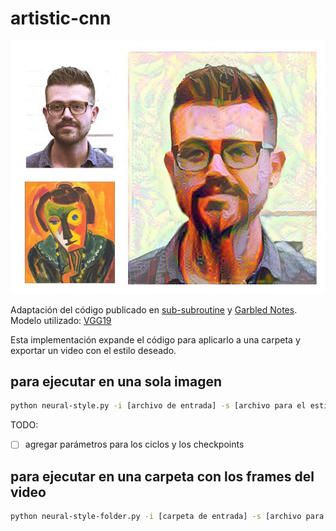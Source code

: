 # artistic-cnn

![ejemplo del resultado obtenido](img-ejemplo.jpg?raw=true "Ejemplo resultado")

Adaptación del código publicado en [sub-subroutine](http://www.subsubroutine.com/sub-subroutine/2016/11/12/painting-like-van-gogh-with-convolutional-neural-networks) y [Garbled Notes](http://www.chioka.in/tensorflow-implementation-neural-algorithm-of-artistic-style). Modelo utilizado: [VGG19](http://www.vlfeat.org/matconvnet/pretrained/)

Esta implementación expande el código para aplicarlo a una carpeta y exportar un video con el estilo deseado.

## para ejecutar en una sola imagen

```bash
python neural-style.py -i [archivo de entrada] -s [archivo para el estilo] -m [ruta al modelo] -o [carpeta de destino]
```

TODO:

- [ ] agregar parámetros para los ciclos y los checkpoints

## para ejecutar en una carpeta con los frames del video

```bash
python neural-style-folder.py -i [carpeta de entrada] -s [archivo para el estilo] -m [ruta al modelo] -o [carpeta de destino]
```
